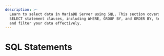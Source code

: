 ```yaml
---
description: >-
  Learn to select data in MariaDB Server using SQL. This section covers various
  SELECT statement clauses, including WHERE, GROUP BY, and ORDER BY, to retrieve
  and filter your data effectively.
---
```


# SQL Statements

